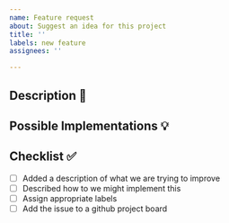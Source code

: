```yaml
---
name: Feature request
about: Suggest an idea for this project
title: ''
labels: new feature
assignees: ''

---
```


<!-- This is a template - do add to or remove from as needed -->
<!-- Please provide a general summary of the new feature in the Title above 🚀 -->

## Description 💬
<!-- Please describe what could be improved -->
<!-- Video, screenshots etc are highly encouraged -->
<!-- Link to the corresponding card on the robot problems Trello if relevant -->

## Possible Implementations 💡
<!-- If you have any suggestions as to how this could be implemented add them here -->
<!-- Multiple suggestions are highly encouraged -->
<!-- You shouldn't go into too much detail. Just enough to set whoever takes on this issue down the right track -->
<!-- Delete this section if it is empty -->

## Checklist ✅
<!-- Go over all the following points, and check all the boxes. -->
<!-- If you're unsure about any of these, don't hesitate to ask. We're here to help! -->
- [ ] Added a description of what we are trying to improve
- [ ] Described how to we might implement this
- [ ] Assign appropriate labels
- [ ] Add the issue to a github project board
<!-- Once you've checked all of these you can probably delete this checklist for brevity -->
